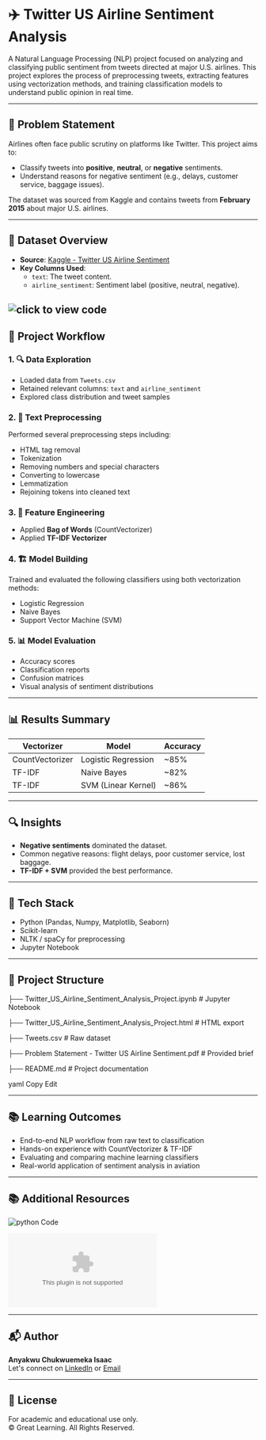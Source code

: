 # ✈️ Twitter US Airline Sentiment Analysis

A Natural Language Processing (NLP) project focused on analyzing and classifying public sentiment from tweets directed at major U.S. airlines. This project explores the process of preprocessing tweets, extracting features using vectorization methods, and training classification models to understand public opinion in real time.

---

## 📌 Problem Statement

Airlines often face public scrutiny on platforms like Twitter. This project aims to:
- Classify tweets into **positive**, **neutral**, or **negative** sentiments.
- Understand reasons for negative sentiment (e.g., delays, customer service, baggage issues).

The dataset was sourced from Kaggle and contains tweets from **February 2015** about major U.S. airlines.

---

## 📁 Dataset Overview

- **Source**: [Kaggle - Twitter US Airline Sentiment](https://www.kaggle.com/crowdflower/twitter-airline-sentiment)
- **Key Columns Used**:
  - `text`: The tweet content.
  - `airline_sentiment`: Sentiment label (positive, neutral, negative).

![click to view code](https://github.com/Softechanalytics/NLP/blob/main/Twitter_US_Airline_Sentiment_Analysis_Project(Anyakwu_Chukwuemeka_Isaac).ipynb)
---

## 🧠 Project Workflow

### 1. 🔍 Data Exploration
- Loaded data from `Tweets.csv`
- Retained relevant columns: `text` and `airline_sentiment`
- Explored class distribution and tweet samples

### 2. 🧼 Text Preprocessing
Performed several preprocessing steps including:
- HTML tag removal
- Tokenization
- Removing numbers and special characters
- Converting to lowercase
- Lemmatization
- Rejoining tokens into cleaned text

### 3. 🧮 Feature Engineering
- Applied **Bag of Words** (CountVectorizer)
- Applied **TF-IDF Vectorizer**

### 4. 🏗️ Model Building
Trained and evaluated the following classifiers using both vectorization methods:
- Logistic Regression
- Naive Bayes
- Support Vector Machine (SVM)

### 5. 📊 Model Evaluation
- Accuracy scores
- Classification reports
- Confusion matrices
- Visual analysis of sentiment distributions

---

## 📊 Results Summary

| Vectorizer     | Model               | Accuracy |
|----------------|---------------------|----------|
| CountVectorizer| Logistic Regression | ~85%     |
| TF-IDF         | Naive Bayes         | ~82%     |
| TF-IDF         | SVM (Linear Kernel) | ~86%     |

---

## 🔍 Insights

- **Negative sentiments** dominated the dataset.
- Common negative reasons: flight delays, poor customer service, lost baggage.
- **TF-IDF + SVM** provided the best performance.

---

## 🧰 Tech Stack

- Python (Pandas, Numpy, Matplotlib, Seaborn)
- Scikit-learn
- NLTK / spaCy for preprocessing
- Jupyter Notebook

---

## 📁 Project Structure

├── Twitter_US_Airline_Sentiment_Analysis_Project.ipynb # Jupyter Notebook 

├── Twitter_US_Airline_Sentiment_Analysis_Project.html # HTML export 

├── Tweets.csv # Raw dataset 

├── Problem Statement - Twitter US Airline Sentiment.pdf # Provided brief 

├── README.md # Project documentation

yaml
Copy
Edit

---

## 📚 Learning Outcomes

- End-to-end NLP workflow from raw text to classification
- Hands-on experience with CountVectorizer & TF-IDF
- Evaluating and comparing machine learning classifiers
- Real-world application of sentiment analysis in aviation
---

## 📚 Additional Resources

![python Code](https://github.com/Softechanalytics/NLP/blob/main/Twitter_US_Airline_Sentiment_Analysis_Project(Anyakwu_Chukwuemeka_Isaac).ipynb)

![Dataset](https://github.com/Softechanalytics/NLP/blob/main/Tweets.csv)

---

## 📬 Author

**Anyakwu Chukwuemeka Isaac**  
Let's connect on [LinkedIn](https://www.linkedin.com/in/chukwuemekaanyakwu2409) or [Email](chuks.isaac70@gmail.com)

---

## 📝 License

For academic and educational use only.  
© Great Learning. All Rights Reserved.

